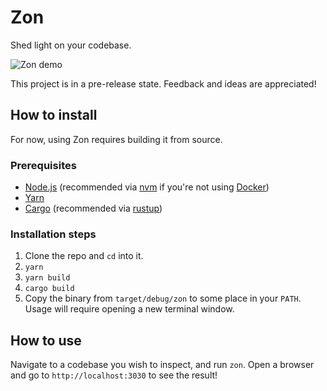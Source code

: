 # Zon

Shed light on your codebase.

![Zon demo](./docs/assets/demo.gif)

This project is in a pre-release state. Feedback and ideas are appreciated!

## How to install

For now, using Zon requires building it from source.

### Prerequisites

- [Node.js](https://nodejs.org/en/) (recommended via [nvm](https://github.com/nvm-sh/nvm) if you're not using [Docker](https://www.docker.com/))
- [Yarn](https://yarnpkg.com/)
- [Cargo](https://github.com/rust-lang/cargo/) (recommended via [rustup](https://www.rust-lang.org/learn/get-started))

### Installation steps

1. Clone the repo and `cd` into it.
2. `yarn`
3. `yarn build`
4. `cargo build`
5. Copy the binary from `target/debug/zon` to some place in your `PATH`. Usage will require opening a new terminal window.

## How to use

Navigate to a codebase you wish to inspect, and run `zon`. Open a browser and go to `http://localhost:3030` to see the result!
